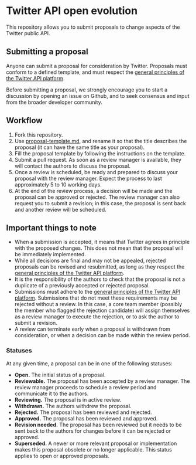 # Twitter API open evolution

This repository allows you to submit proposals to change aspects of the Twitter public API.

## Submitting a proposal

Anyone can submit a proposal for consideration by Twitter. Proposals must conform to a defined template, and must respect the [general principles of the Twitter API platform](principles.md).

Before submitting a proposal, we strongly encourage you to start a discussion by opening an issue on Github, and to seek consensus and input from the broader developer community.

## Workflow

1.  Fork this repository.
2.  Use [proposal-template.md](proposal-template.md), and rename it so that the title describes the proposal (it can have the same title as your proposal).
3.  Fill the proposal template by following the instructions on the template.
4.  Submit a pull request. As soon as a review manager is available, they will contact the authors to discuss the proposal.
5.  Once a review is scheduled, be ready and prepared to discuss your proposal with the review manager. Expect the process to last approximately 5 to 10 working days.
6.  At the end of the review process, a decision will be made and the proposal can be approved or rejected. The review manager can also request you to submit a revision; in this case, the proposal is sent back and another review will be scheduled.

## Important things to note

-   When a submission is accepted, it means that Twitter agrees in principle with the proposed changes. This does not mean that the proposal will be immediately implemented.
-   While all decisions are final and may not be appealed, rejected proposals can be revised and resubmitted, as long as they respect the [general principles of the Twitter API platform](principles.md).
-   It is the responsibility of the authors to check that the proposal is not a duplicate of a previously accepted or rejected proposal.
-   Submissions must adhere to the [general principles of the Twitter API platform](principles.md). Submissions that do not meet these requirements may be rejected without a review. In this case, a core team member (possibly the member who flagged the rejection candidate) will assign themselves as a review manager to execute the rejection, or to ask the author to submit a revision.
-   A review can terminate early when a proposal is withdrawn from consideration, or when a decision can be made within the review period.

### Statuses

At any given time, a proposal can be in one of the following statuses:

-   **Open.** The initial status of a proposal.
-   **Reviewable.** The proposal has been accepted by a review manager. The review manager proceeds to schedule a review period and communicate it to the authors.
-   **Reviewing.** The proposal is in active review.
-   **Withdrawn.** The authors withdrew the proposal.
-   **Rejected.** The proposal has been reviewed and rejected.
-   **Approved.** The proposal has been reviewed and approved.
-   **Revision needed.** The proposal has been reviewed but it needs to be sent back to the authors for changes before it can be rejected or approved.
-   **Superseded.** A newer or more relevant proposal or implementation makes this proposal obsolete or no longer applicable. This status applies to open or approved proposals.
